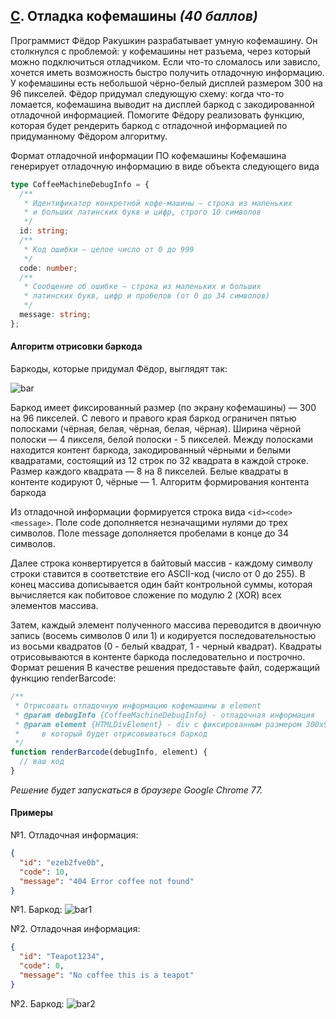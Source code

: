 ## [C](https://contest.yandex.ru/contest/19380/problems/C/). Отладка кофемашины _(40 баллов)_

Программист Фёдор Ракушкин разрабатывает умную кофемашину. Он столкнулся с проблемой: у кофемашины нет разъема, через который можно подключиться отладчиком. Если что-то сломалось или зависло, хочется иметь возможность быстро получить отладочную информацию.
У кофемашины есть небольшой чёрно-белый дисплей размером 300 на 96 пикселей. Фёдор придумал следующую схему: когда что-то ломается, кофемашина выводит на дисплей баркод с закодированной отладочной информацией.
Помогите Фёдору реализовать функцию, которая будет рендерить баркод с отладочной информацией по придуманному Фёдором алгоритму.

Формат отладочной информации ПО кофемашины
Кофемашина генерирует отладочную информацию в виде объекта следующего вида

```typescript
type CoffeeMachineDebugInfo = {
  /**
   * Идентификатор конкретной кофе-машины — строка из маленьких
   * и больших латинских букв и цифр, строго 10 символов
   */
  id: string;
  /**
   * Код ошибки — целое число от 0 до 999
   */
  code: number;
  /**
   * Сообщение об ошибке — строка из маленьких и больших
   * латинских букв, цифр и пробелов (от 0 до 34 символов)
   */
  message: string;
};
```

#### Алгоритм отрисовки баркода

Баркоды, которые придумал Фёдор, выглядят так:

![bar](https://contest.yandex.ru/testsys/statement-image?imageId=3c3f8db3612365e5051041388a36d947f066c978d5c324d9218b062bb8765b8c)

Баркод имеет фиксированный размер (по экрану кофемашины) — 300 на 96 пикселей. С левого и правого края баркод ограничен пятью полосками (чёрная, белая, чёрная, белая, чёрная). Ширина чёрной полоски — 4 пикселя, белой полоски - 5 пикселей.
Между полосками находится контент баркода, закодированный чёрными и белыми квадратами, состоящий из 12 строк по 32 квадрата в каждой строке. Размер каждого квадрата — 8 на 8 пикселей.
Белые квадраты в контенте кодируют 0, чёрные — 1.
Алгоритм формирования контента баркода

Из отладочной информации формируется строка вида `<id><code><message>`. Поле code дополняется незначащими нулями до трех символов. Поле message дополняется пробелами в конце до 34 символов.

Далее строка конвертируется в байтовый массив - каждому символу строки ставится в соответствие его ASCII-код (число от 0 до 255). В конец массива дописывается один байт контрольной суммы, которая вычисляется как побитовое сложение по модулю 2 (XOR) всех элементов массива.

Затем, каждый элемент полученного массива переводится в двоичную запись (восемь символов 0 или 1) и кодируется последовательностью из восьми квадратов (0 - белый квадрат, 1 - черный квадрат). Квадраты отрисовываются в контенте баркода последовательно и построчно.
Формат решения
В качестве решения предоставьте файл, содержащий функцию renderBarcode:

```javascript
/**
 * Отрисовать отладочную информацию кофемашины в element
 * @param debugInfo {CoffeeMachineDebugInfo} - отладочная информация
 * @param element {HTMLDivElement} - div с фиксированным размером 300x96 пикселей,
 *     в который будет отрисовываться баркод
 */
function renderBarcode(debugInfo, element) {
  // ваш код
}
```

_Решение будет запускаться в браузере Google Chrome 77._

#### Примеры

№1. Отладочная информация:

```json
{
  "id": "ezeb2fve0b",
  "code": 10,
  "message": "404 Error coffee not found"
}
```

№1. Баркод:
![bar1](https://contest.yandex.ru/testsys/statement-image?imageId=f37625061f759da40ce3e02a28ce7f4abab6c9d8cfd88a3614609051e7b153a7)

№2. Отладочная информация:

```json
{
  "id": "Teapot1234",
  "code": 0,
  "message": "No coffee this is a teapot"
}
```

№2. Баркод:
![bar2](https://contest.yandex.ru/testsys/statement-image?imageId=b195b513214a228276aee97746209ea7ee83cf73cec6e258363178582f124214)
